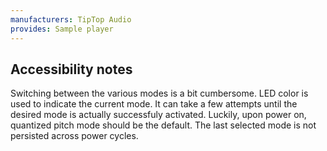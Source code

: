 ```yaml
---
manufacturers: TipTop Audio
provides: Sample player
---
```

## Accessibility notes

Switching between the various modes is a bit cumbersome.
LED color is used to indicate the current mode.  It can take a few
attempts until the desired mode is actually successfuly activated.
Luckily, upon power on, quantized pitch mode should be the default.
The last selected mode is not persisted across power cycles.

